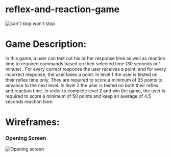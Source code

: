 # reflex-and-reaction-game

![can't stop won't stop](https://media.giphy.com/media/JIX9t2j0ZTN9S/giphy.gif)

# Game Description: 
In this game, a user can test out his or her response time as well as reaction time to required commands based on their selected time (30 seconds or 1 minute) . For every correct response the user receives a point, and for every incorrect response, the user loses a point. In level 1 the user is tested on their reflex time only. They are required to score a minimum of 25 points to advance to the next level. In level 2 the user is tested on both their reflex and reaction time. In order to complete level 2 and win the game, the user is required to score a minimum of 50 points and keep an average of 4.5 seconds reaction time.

# Wireframes:
### Opening Screen
![Opening screen](http://i.imgur.com/iEmltSb.png)


